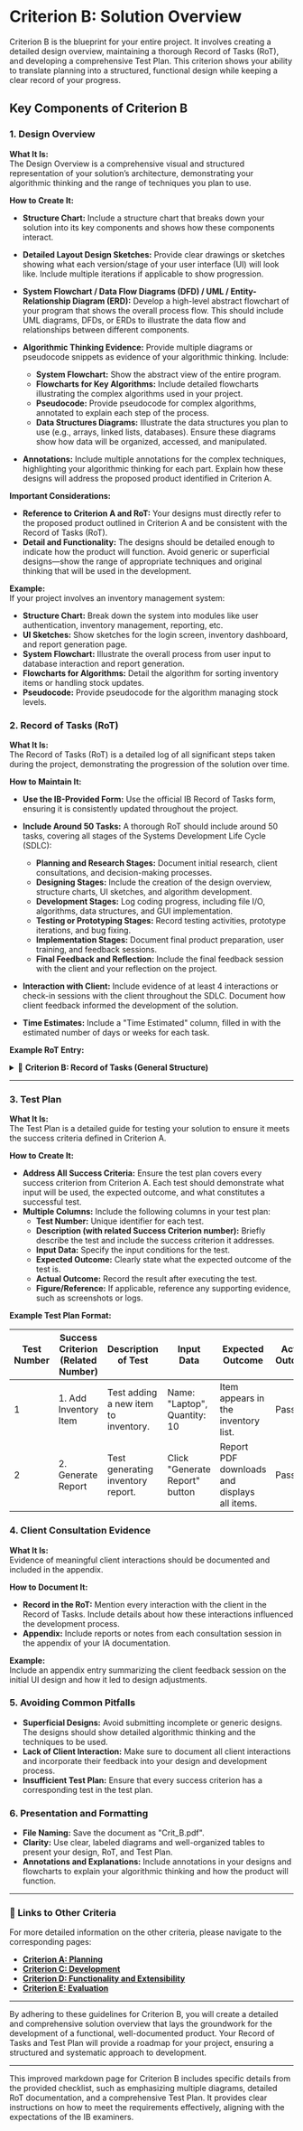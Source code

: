 # Criterion B: Solution Overview

Criterion B is the blueprint for your entire project. It involves creating a detailed design overview, maintaining a thorough Record of Tasks (RoT), and developing a comprehensive Test Plan. This criterion shows your ability to translate planning into a structured, functional design while keeping a clear record of your progress.

## Key Components of Criterion B

### 1. **Design Overview**

**What It Is:**  
The Design Overview is a comprehensive visual and structured representation of your solution’s architecture, demonstrating your algorithmic thinking and the range of techniques you plan to use.

**How to Create It:**

- **Structure Chart:** Include a structure chart that breaks down your solution into its key components and shows how these components interact.

- **Detailed Layout Design Sketches:** Provide clear drawings or sketches showing what each version/stage of your user interface (UI) will look like. Include multiple iterations if applicable to show progression.

- **System Flowchart / Data Flow Diagrams (DFD) / UML / Entity-Relationship Diagram (ERD):** Develop a high-level abstract flowchart of your program that shows the overall process flow. This should include UML diagrams, DFDs, or ERDs to illustrate the data flow and relationships between different components.

- **Algorithmic Thinking Evidence:** Provide multiple diagrams or pseudocode snippets as evidence of your algorithmic thinking. Include:
  - **System Flowchart:** Show the abstract view of the entire program.
  - **Flowcharts for Key Algorithms:** Include detailed flowcharts illustrating the complex algorithms used in your project.
  - **Pseudocode:** Provide pseudocode for complex algorithms, annotated to explain each step of the process.
  - **Data Structures Diagrams:** Illustrate the data structures you plan to use (e.g., arrays, linked lists, databases). Ensure these diagrams show how data will be organized, accessed, and manipulated.

- **Annotations:** Include multiple annotations for the complex techniques, highlighting your algorithmic thinking for each part. Explain how these designs will address the proposed product identified in Criterion A.

**Important Considerations:**
- **Reference to Criterion A and RoT:** Your designs must directly refer to the proposed product outlined in Criterion A and be consistent with the Record of Tasks (RoT).
- **Detail and Functionality:** The designs should be detailed enough to indicate how the product will function. Avoid generic or superficial designs—show the range of appropriate techniques and original thinking that will be used in the development.

**Example:**  
If your project involves an inventory management system:
- **Structure Chart:** Break down the system into modules like user authentication, inventory management, reporting, etc.
- **UI Sketches:** Show sketches for the login screen, inventory dashboard, and report generation page.
- **System Flowchart:** Illustrate the overall process from user input to database interaction and report generation.
- **Flowcharts for Algorithms:** Detail the algorithm for sorting inventory items or handling stock updates.
- **Pseudocode:** Provide pseudocode for the algorithm managing stock levels.

### 2. **Record of Tasks (RoT)**

**What It Is:**  
The Record of Tasks (RoT) is a detailed log of all significant steps taken during the project, demonstrating the progression of the solution over time.

**How to Maintain It:**
- **Use the IB-Provided Form:** Use the official IB Record of Tasks form, ensuring it is consistently updated throughout the project.
- **Include Around 50 Tasks:** A thorough RoT should include around 50 tasks, covering all stages of the Systems Development Life Cycle (SDLC):
  - **Planning and Research Stages:** Document initial research, client consultations, and decision-making processes.
  - **Designing Stages:** Include the creation of the design overview, structure charts, UI sketches, and algorithm development.
  - **Development Stages:** Log coding progress, including file I/O, algorithms, data structures, and GUI implementation.
  - **Testing or Prototyping Stages:** Record testing activities, prototype iterations, and bug fixing.
  - **Implementation Stages:** Document final product preparation, user training, and feedback sessions.
  - **Final Feedback and Reflection:** Include the final feedback session with the client and your reflection on the project.

- **Interaction with Client:** Include evidence of at least 4 interactions or check-in sessions with the client throughout the SDLC. Document how client feedback informed the development of the solution.
- **Time Estimates:** Include a "Time Estimated" column, filled in with the estimated number of days or weeks for each task.

**Example RoT Entry:**

<details>
<summary>📝 <b>Criterion B: Record of Tasks (General Structure)</b></summary>

⚠️ **Warning:** This table provides a general structure for documenting the Record of Tasks (RoT) in your Internal Assessment. **Your work should be unique** and tailored to the specific development process of your product. Use this as a reference, but ensure your tasks reflect the distinct requirements and activities of your individual project.

| Task Number | Planned Action                         | Planned Outcome                                  | Time Estimated | Target Completion Date | Criterion |
|-------------|----------------------------------------|-------------------------------------------------|----------------|------------------------|-----------|
| **Planning**                                       |                                                  |                                                     |                |                        |           |
| 1           | Identify the problem and client/advisor | Clearly understand the problem and the client/advisor's needs for the solution | __ days/weeks  | ____/____/____          | A         |
| 2           | Teacher approval of topic and client/advisor | Obtain teacher approval to proceed with the chosen topic and client/advisor | __ days/weeks  | ____/____/____          | A         |
| 3           | Justify rationale for chosen product   | Provide a rationale for the chosen solution to address the identified problem | __ days/weeks  | ____/____/____          | A         |
| 4           | Define success criteria                | Establish measurable success criteria to evaluate the solution's effectiveness | __ days/weeks  | ____/____/____          | A         |
| **Design Overview**                                  |                                                  |                                                     |                |                        |           |
| 5           | Create preliminary designs             | Develop initial designs, including UI wireframes and data flow diagrams | __ days/weeks  | ____/____/____          | B         |
| 6           | Develop detailed design                | Create detailed designs that include system flowcharts, data structure diagrams, and pseudocode | __ days/weeks  | ____/____/____          | B         |
| 7           | Submit solution overview for feasibility | Submit the design overview to the teacher to check the feasibility of the solution | __ days/weeks  | ____/____/____          | B         |
| 8           | Refine designs based on feedback       | Adjust the designs for clarity and ingenuity based on teacher and client/advisor feedback | __ days/weeks  | ____/____/____          | B         |
| **Development**                                      |                                                  |                                                     |                |                        |           |
| 9           | Develop the product                    | Begin coding the product according to the detailed designs, implementing core functionalities | __ days/weeks  | ____/____/____          | C         |
| 10          | Test the product (unit testing)        | Perform unit tests on individual components to ensure they meet the design specifications | __ days/weeks  | ____/____/____          | C, D      |
| 11          | Integrate and test complex features    | Integrate more complex features and conduct testing to ensure they function as intended | __ days/weeks  | ____/____/____          | C, D      |
| 12          | Cite sources                           | Ensure all sources and external code libraries are properly cited in the product | __ days/weeks  | ____/____/____          | C         |
| **Functionality**                                    |                                                  |                                                     |                |                        |           |
| 13          | Conduct functionality testing          | Test the product against the success criteria to verify full functionality | __ days/weeks  | ____/____/____          | D         |
| 14          | Gather client/advisor feedback         | Present the functional product to the client/advisor for feedback on usability and functionality | __ days/weeks  | ____/____/____          | A, D      |
| **Evaluation**                                       |                                                  |                                                     |                |                        |           |
| 15          | Evaluate product against success criteria | Conduct a thorough evaluation of the product to determine if it meets all success criteria | __ days/weeks  | ____/____/____          | E         |
| 16          | Recommend further development          | Based on evaluation and feedback, provide recommendations for further development of the product | __ days/weeks  | ____/____/____          | E         |

</details>

---

### 3. **Test Plan**

**What It Is:**  
The Test Plan is a detailed guide for testing your solution to ensure it meets the success criteria defined in Criterion A.

**How to Create It:**
- **Address All Success Criteria:** Ensure the test plan covers every success criterion from Criterion A. Each test should demonstrate what input will be used, the expected outcome, and what constitutes a successful test.
- **Multiple Columns:** Include the following columns in your test plan:
  - **Test Number:** Unique identifier for each test.
  - **Description (with related Success Criterion number):** Briefly describe the test and include the success criterion it addresses.
  - **Input Data:** Specify the input conditions for the test.
  - **Expected Outcome:** Clearly state what the expected outcome of the test is.
  - **Actual Outcome:** Record the result after executing the test.
  - **Figure/Reference:** If applicable, reference any supporting evidence, such as screenshots or logs.
  
**Example Test Plan Format:**

| Test Number | Success Criterion (Related Number) | Description of Test                      | Input Data                            | Expected Outcome                                   | Actual Outcome | Figure/Reference |
|-------------|------------------------------------|------------------------------------------|---------------------------------------|---------------------------------------------------|----------------|-----------------|
| 1           | 1. Add Inventory Item              | Test adding a new item to inventory.     | Name: "Laptop", Quantity: 10          | Item appears in the inventory list.                | Passed         | Fig. 1.1        |
| 2           | 2. Generate Report                 | Test generating inventory report.        | Click "Generate Report" button        | Report PDF downloads and displays all items.      | Passed         | Fig. 2.1        |

### 4. **Client Consultation Evidence**

**What It Is:**  
Evidence of meaningful client interactions should be documented and included in the appendix.

**How to Document It:**
- **Record in the RoT:** Mention every interaction with the client in the Record of Tasks. Include details about how these interactions influenced the development process.
- **Appendix:** Include reports or notes from each consultation session in the appendix of your IA documentation.

**Example:**  
Include an appendix entry summarizing the client feedback session on the initial UI design and how it led to design adjustments.

### 5. **Avoiding Common Pitfalls**

- **Superficial Designs:** Avoid submitting incomplete or generic designs. The designs should show detailed algorithmic thinking and the techniques to be used.
- **Lack of Client Interaction:** Make sure to document all client interactions and incorporate their feedback into your design and development process.
- **Insufficient Test Plan:** Ensure that every success criterion has a corresponding test in the test plan.

### 6. **Presentation and Formatting**

- **File Naming:** Save the document as "Crit_B.pdf".
- **Clarity:** Use clear, labeled diagrams and well-organized tables to present your design, RoT, and Test Plan.
- **Annotations and Explanations:** Include annotations in your designs and flowcharts to explain your algorithmic thinking and how the product will function.

---

### 🔗 Links to Other Criteria

For more detailed information on the other criteria, please navigate to the corresponding pages:

- **[Criterion A: Planning](/topics/IBCS/IA/crit_A/)**
- **[Criterion C: Development](#link-to-criterion-c-page)**
- **[Criterion D: Functionality and Extensibility](#link-to-criterion-d-page)**
- **[Criterion E: Evaluation](#link-to-criterion-e-page)**

---

By adhering to these guidelines for Criterion B, you will create a detailed and comprehensive solution overview that lays the groundwork for the development of a functional, well-documented product. Your Record of Tasks and Test Plan will provide a roadmap for your project, ensuring a structured and systematic approach to development.

---

This improved markdown page for Criterion B includes specific details from the provided checklist, such as emphasizing multiple diagrams, detailed RoT documentation, and a comprehensive Test Plan. It provides clear instructions on how to meet the requirements effectively, aligning with the expectations of the IB examiners.
